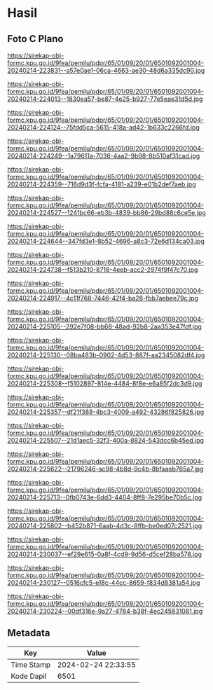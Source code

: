 # Hasil

## Foto C Plano

https://sirekap-obj-formc.kpu.go.id/9fea/pemilu/pdpr/65/01/09/20/01/6501092001004-20240214-223831--a57e0ae1-06ca-4663-ae30-48d6a335dc90.jpg

https://sirekap-obj-formc.kpu.go.id/9fea/pemilu/pdpr/65/01/09/20/01/6501092001004-20240214-224013--1830ea57-be87-4e25-b927-77e5eae31d5d.jpg

https://sirekap-obj-formc.kpu.go.id/9fea/pemilu/pdpr/65/01/09/20/01/6501092001004-20240214-224124--75fdd5ca-5615-418a-ad42-1b633c2266fd.jpg

https://sirekap-obj-formc.kpu.go.id/9fea/pemilu/pdpr/65/01/09/20/01/6501092001004-20240214-224249--1a79611a-7036-4aa2-9b98-8b510af31cad.jpg

https://sirekap-obj-formc.kpu.go.id/9fea/pemilu/pdpr/65/01/09/20/01/6501092001004-20240214-224359--716d9d3f-fcfa-4181-a239-e01b2def7aeb.jpg

https://sirekap-obj-formc.kpu.go.id/9fea/pemilu/pdpr/65/01/09/20/01/6501092001004-20240214-224527--1241bc66-eb3b-4839-bb86-29bd88c6ce5e.jpg

https://sirekap-obj-formc.kpu.go.id/9fea/pemilu/pdpr/65/01/09/20/01/6501092001004-20240214-224644--347fd3e1-8b52-4696-a8c3-72e6d134ca03.jpg

https://sirekap-obj-formc.kpu.go.id/9fea/pemilu/pdpr/65/01/09/20/01/6501092001004-20240214-224738--f513b210-8718-4eeb-acc2-2974f9f47c70.jpg

https://sirekap-obj-formc.kpu.go.id/9fea/pemilu/pdpr/65/01/09/20/01/6501092001004-20240214-224917--4c11f768-7446-42f4-ba28-fbb7aebee79c.jpg

https://sirekap-obj-formc.kpu.go.id/9fea/pemilu/pdpr/65/01/09/20/01/6501092001004-20240214-225105--292e7f08-bb68-48ad-92b8-2aa353e47fdf.jpg

https://sirekap-obj-formc.kpu.go.id/9fea/pemilu/pdpr/65/01/09/20/01/6501092001004-20240214-225130--08ba483b-0902-4d53-887f-aa2345082df4.jpg

https://sirekap-obj-formc.kpu.go.id/9fea/pemilu/pdpr/65/01/09/20/01/6501092001004-20240214-225308--f5102897-814e-4484-8f8e-e6a85f2dc3d9.jpg

https://sirekap-obj-formc.kpu.go.id/9fea/pemilu/pdpr/65/01/09/20/01/6501092001004-20240214-225357--df21f388-4bc3-4009-a492-43286f825826.jpg

https://sirekap-obj-formc.kpu.go.id/9fea/pemilu/pdpr/65/01/09/20/01/6501092001004-20240214-225507--21d1aec5-32f3-400a-8824-543dcc6b45ed.jpg

https://sirekap-obj-formc.kpu.go.id/9fea/pemilu/pdpr/65/01/09/20/01/6501092001004-20240214-225622--21796246-ac98-4b8d-9c4b-8bfaaeb765a7.jpg

https://sirekap-obj-formc.kpu.go.id/9fea/pemilu/pdpr/65/01/09/20/01/6501092001004-20240214-225713--0fb0743e-6dd3-4404-8ff8-7e295be70b5c.jpg

https://sirekap-obj-formc.kpu.go.id/9fea/pemilu/pdpr/65/01/09/20/01/6501092001004-20240214-225802--b452b871-6aab-4d3c-8ffb-be0ed07c2521.jpg

https://sirekap-obj-formc.kpu.go.id/9fea/pemilu/pdpr/65/01/09/20/01/6501092001004-20240214-230037--ef29e615-0a8f-4cd9-9d56-d5cef28ba578.jpg

https://sirekap-obj-formc.kpu.go.id/9fea/pemilu/pdpr/65/01/09/20/01/6501092001004-20240214-230127--0516cfc5-e18c-44cc-8659-f834d8381a54.jpg

https://sirekap-obj-formc.kpu.go.id/9fea/pemilu/pdpr/65/01/09/20/01/6501092001004-20240214-230224--00df316e-9a27-4784-b38f-4ec245831081.jpg


## Metadata

| Key        | Value               |
| ---------- | ------------------- |
| Time Stamp | 2024-02-24 22:33:55 |
| Kode Dapil | 6501                |



